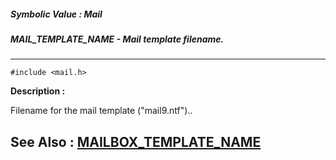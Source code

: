 ##### Symbolic Value : Mail
##### MAIL_TEMPLATE_NAME - Mail template filename.
---
```
#include <mail.h>
```
**Description :**

Filename for the mail template ("mail9.ntf")..

**See Also :**
[MAILBOX_TEMPLATE_NAME](/domino-c-api-docs/reference/Symb/MAILBOX_TEMPLATE_NAME)
---

